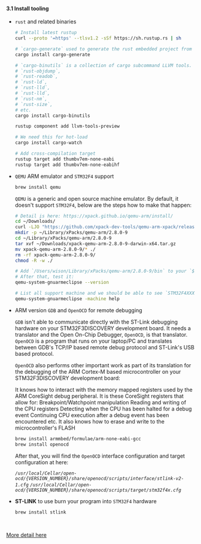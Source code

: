 #### <a name="install-tooling">3.1 Install tooling</a>

- `rust` and related binaries
    
    ```bash
    # Install latest rustup
    curl --proto '=https' --tlsv1.2 -sSf https://sh.rustup.rs | sh

    # `cargo-generate` used to generate the rust embedded project from template
    cargo install cargo-generate

    # `cargo-binutils` is a collection of cargo subcommand LLVM tools. Like:
    # `rust-objdump`,
    # `rust-readob`,
    # `rust-ld`,
    # `rust-lld`,
    # `rust-lld`,
    # `rust-nm`,
    # `rust-size`,
    # etc.
    cargo install cargo-binutils

    rustup component add llvm-tools-preview

    # We need this for hot-load
    cargo install cargo-watch

    # Add cross-compilation target
    rustup target add thumbv7em-none-eabi
    rustup target add thumbv7em-none-eabihf
    ```

- `QEMU` ARM emulator and `STM32F4` support

    ```bash
    brew install qemu
    ```

    `QEMU` is a generic and open source machine emulator. By default, it doesn't
    support `STM32F4`, below are the steps how to make that happen:

    ```bash
    # Detail is here: https://xpack.github.io/qemu-arm/install/
    cd ~/Downloads/
    curl -LJO "https://github.com/xpack-dev-tools/qemu-arm-xpack/releases/download/v2.8.0-9/xpack-qemu-arm-2.8.0-9-darwin-x64.tar.gz"
    mkdir -p ~/Library/xPacks/qemu-arm/2.8.0-9
    cd ~/Library/xPacks/qemu-arm/2.8.0-9
    tar xvf ~/Downloads/xpack-qemu-arm-2.8.0-9-darwin-x64.tar.gz
    mv xpack-qemu-arm-2.8.0-9/* ./
    rm -rf xpack-qemu-arm-2.8.0-9/
    chmod -R -w ./

    # Add `/Users/wison/Library/xPacks/qemu-arm/2.8.0-9/bin` to your `$PATH`
    # After that, test it:
    qemu-system-gnuarmeclipse --version

    # List all support machine and we should be able to see `STM32F4XXX`:
    qemu-system-gnuarmeclipse -machine help
    ```

- ARM version `GDB` and `OpenOCD` for remote debugging

    `GDB` isn't able to communicate directly with the ST-Link debugging hardware on your STM32F3DISCOVERY development board. It needs a translator and the Open On-Chip Debugger, `OpenOCD`, is that translator. `OpenOCD` is a program that runs on your laptop/PC and translates between GDB's TCP/IP based remote debug protocol and ST-Link's USB based protocol.

    `OpenOCD` also performs other important work as part of its translation for the debugging of the ARM Cortex-M based microcontroller on your STM32F3DISCOVERY development board:

    It knows how to interact with the memory mapped registers used by the ARM CoreSight debug peripheral. It is these CoreSight registers that allow for:
    Breakpoint/Watchpoint manipulation
    Reading and writing of the CPU registers
    Detecting when the CPU has been halted for a debug event
    Continuing CPU execution after a debug event has been encountered
    etc.
    It also knows how to erase and write to the microcontroller's FLASH

    ```bash
    brew install armmbed/formulae/arm-none-eabi-gcc
    brew install openocd
    ```

    After that, you will find the `OpenOCD` interface configuration and target configuration at here:

    _`/usr/local/Cellar/open-ocd/{VERSION_NUMBER}/share/openocd/scripts/interface/stlink-v2-1.cfg`_
    _`/usr/local/Cellar/open-ocd/{VERSION_NUMBER}/share/openocd/scripts/target/stm32f4x.cfg`_

- **ST-LINK** to use burn your program into `STM32F4` hardware

    ```bash
    brew install stlink
    ```

</br>

[More detail here](https://rust-embedded.github.io/book/intro/tooling.html)
